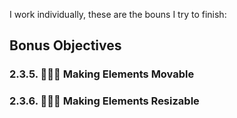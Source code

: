 I work individually, these are the bouns I try to finish:

## Bonus Objectives

### 2.3.5. 🙉🙉🙉 Making Elements Movable

### 2.3.6. 🙉🙉🙉 Making Elements Resizable
